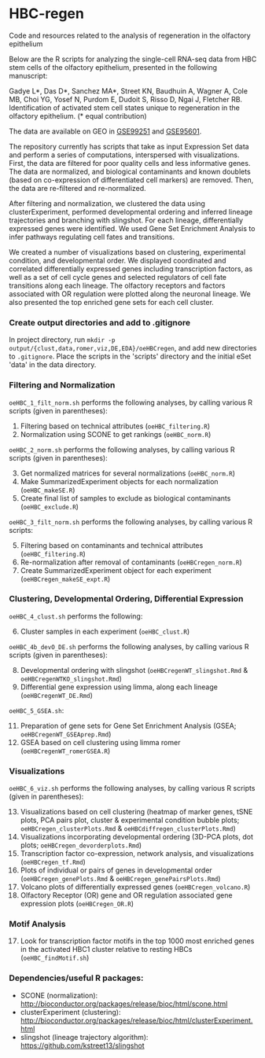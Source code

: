 # HBC-regen
Code and resources related to the analysis of regeneration in the olfactory epithelium

Below are the R scripts for analyzing the single-cell RNA-seq data from HBC stem cells of the olfactory epithelium, presented in the following manuscript:

Gadye L\*, Das D\*, Sanchez MA\*, Street KN, Baudhuin A, Wagner A, Cole MB, Choi YG, Yosef N, Purdom E, Dudoit S, Risso D, Ngai J, Fletcher RB. Identification of activated stem cell states unique to regeneration in the olfactory epithelium. (\* equal contribution)

The data are available on GEO in [GSE99251](https://www.ncbi.nlm.nih.gov/geo/query/acc.cgi?acc=GSE99251) and [GSE95601](https://www.ncbi.nlm.nih.gov/geo/query/acc.cgi?acc=GSE95601).

The repository currently has scripts that take as input Expression Set data and perform a series of computations, interspersed with visualizations. First, the data are filtered for poor quality cells and less informative genes. The data are normalized, and biological contaminants and known doublets (based on co-expression of differentiated cell markers) are removed. Then, the data are re-filtered and re-normalized.

After filtering and normalization, we clustered the data using clusterExperiment, performed developmental ordering and inferred lineage trajectories and branching with slingshot. For each lineage, differentially expressed genes were identified. We used Gene Set Enrichment Analysis to infer pathways regulating cell fates and transitions.

We created a number of visualizations based on clustering, experimental condition, and developmental order. We displayed coordinated and correlated differentially expressed genes including transcription factors, as well as a set of cell cycle genes and selected regulators of cell fate transitions along each lineage. The olfactory receptors and factors associated with OR regulation were plotted along the neuronal lineage. We also presented the top enriched gene sets for each cell cluster. 


### Create output directories and add to .gitignore
In project directory, run `mkdir -p output/{clust,data,romer,viz,DE,EDA}/oeHBCregen`, and add new directories to `.gitignore`. Place the scripts in the 'scripts' directory and the initial eSet 'data' in the data directory.

### Filtering and Normalization
`oeHBC_1_filt_norm.sh` performs the following analyses, by calling various R scripts (given in parentheses):

1. Filtering based on technical attributes (`oeHBC_filtering.R`)
2. Normalization using SCONE to get rankings (`oeHBC_norm.R`)

`oeHBC_2_norm.sh` performs the following analyses, by calling various R scripts (given in parentheses):

3. Get normalized matrices for several normalizations (`oeHBC_norm.R`)
3. Make SummarizedExperiment objects for each normalization (`oeHBC_makeSE.R`)
4. Create final list of samples to exclude as biological contaminants (`oeHBC_exclude.R`)

`oeHBC_3_filt_norm.sh` performs the following analyses, by calling various R scripts:

5. Filtering based on contaminants and technical attributes (`oeHBC_filtering.R`)
4. Re-normalization after removal of contaminants (`oeHBCregen_norm.R`)
5. Create SummarizedExperiment object for each experiment (`oeHBCregen_makeSE_expt.R`)



### Clustering, Developmental Ordering, Differential Expression
`oeHBC_4_clust.sh` performs the following:

6. Cluster samples in each experiment (`oeHBC_clust.R`)

`oeHBC_4b_devO_DE.sh` performs the following analyses, by calling various R scripts (given in parentheses):

8. Developmental ordering with slingshot (`oeHBCregenWT_slingshot.Rmd` & `oeHBCregenWTKO_slingshot.Rmd`)
9. Differential gene expression using limma, along each lineage (`oeHBCregenWT_DE.Rmd`)

`oeHBC_5_GSEA.sh`:

11. Preparation of gene sets for Gene Set Enrichment Analysis (GSEA; `oeHBCregenWT_GSEAprep.Rmd`)
11. GSEA based on cell clustering using limma romer (`oeHBCregenWT_romerGSEA.R`)

### Visualizations
`oeHBC_6_viz.sh` performs the following analyses, by calling various R scripts (given in parentheses):

13. Visualizations based on cell clustering (heatmap of marker genes, tSNE plots, PCA pairs plot, cluster & experimental condition bubble plots; `oeHBCregen_clusterPlots.Rmd` & `oeHBCdiffregen_clusterPlots.Rmd`)
12. Visualizations incorporating developmental ordering (3D-PCA plots, dot plots; `oeHBCregen_devorderplots.Rmd`)
12. Transcription factor co-expression, network analysis, and visualizations (`oeHBCregen_tf.Rmd`)
13. Plots of individual or pairs of genes in developmental order (`oeHBCregen_genePlots.Rmd` & `oeHBCregen_genePairsPlots.Rmd`)
15. Volcano plots of differentially expressed genes (`oeHBCregen_volcano.R`)
16. Olfactory Receptor (OR) gene and OR regulation associated gene expression plots (`oeHBCregen_OR.R`)

### Motif Analysis
17. Look for transcription factor motifs in the top 1000 most enriched genes in the activated HBC1 cluster relative to resting HBCs (`oeHBC_findMotif.sh`)

### Dependencies/useful R packages:

- SCONE (normalization): http://bioconductor.org/packages/release/bioc/html/scone.html
- clusterExperiment (clustering): http://bioconductor.org/packages/release/bioc/html/clusterExperiment.html
- slingshot (lineage trajectory algorithm): https://github.com/kstreet13/slingshot
